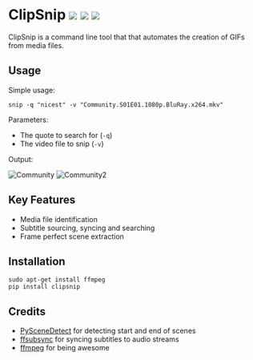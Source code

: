 # ClipSnip [![](https://img.shields.io/pypi/v/clipsnip.svg)](https://pypi.org/pypi/clipsnip/) [![](https://img.shields.io/pypi/pyversions/clipsnip.svg)](https://pypi.org/pypi/clipsnip/) [![](https://img.shields.io/pypi/status/clipsnip.svg)](https://pypi.org/pypi/clipsnip/)

ClipSnip is a command line tool that that automates the creation of GIFs from media files.


## Usage

Simple usage:

```
snip -q "nicest" -v "Community.S01E01.1080p.BluRay.x264.mkv"
```

Parameters:
* The quote to search for (`-q`)
* The video file to snip (`-v`)

Output:

![Community](https://media.giphy.com/media/TFaDvUr4O9pR9jKz4q/giphy.gif) ![Community2](https://media.giphy.com/media/SwTwbjka5sLMpxsuAt/giphy.gif)


## Key Features

* Media file identification
* Subtitle sourcing, syncing and searching
* Frame perfect scene extraction


## Installation

```
sudo apt-get install ffmpeg
pip install clipsnip
```


## Credits

* [PySceneDetect](https://github.com/Breakthrough/PySceneDetect) for detecting start and end of scenes
* [ffsubsync](https://github.com/smacke/ffsubsync) for syncing subtitles to audio streams
* [ffmpeg](https://ffmpeg.org/) for being awesome
